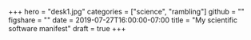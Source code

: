 +++
hero = "desk1.jpg"
categories = ["science", "rambling"]
github = ""
figshare = ""
date = 2019-07-27T16:00:00-07:00
title = "My scientific software manifest"
draft = true
+++
